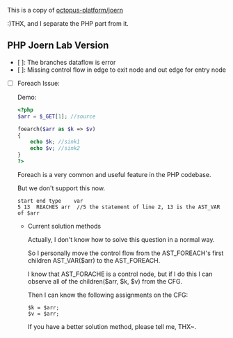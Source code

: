 This is a copy of [octopus-platform/joern](https://github.com/octopus-platform/joern)

:)THX, and I separate the PHP part from it.



## PHP Joern Lab Version

- [ ]: The branches dataflow is error
- [ ]: Missing control flow in edge to exit node and out edge for entry node


- [ ] Foreach Issue:

  Demo:

  ```php
  <?php
  $arr = $_GET[1]; //source
  
  foearch($arr as $k => $v)
  {
      echo $k; //sink1
  	  echo $v; //sink2
  }
  ?>
  ```

  Foreach is a very common and useful feature in the PHP codebase. 

  But we don't support this now.

  

  ```
  start	end	type	var
  5	13	REACHES	arr  //5 the statement of line 2, 13 is the AST_VAR of $arr
  ```

  - Current solution methods

    Actually, I don't know how to solve this question in a normal way.

    So I personally move the control flow from the AST_FOREACH's first children AST_VAR(\$arr) to the AST_FOREACH.

    I know that AST_FORACHE is a control node, but if I do this I can observe all of the children(\$arr, \$k, \$v) from the CFG.

    Then I can  know the following assignments on the CFG:

    ```
    $k = $arr;
    $v = $arr;
    ```

    If you have a better solution method, please tell me, THX~.

    
